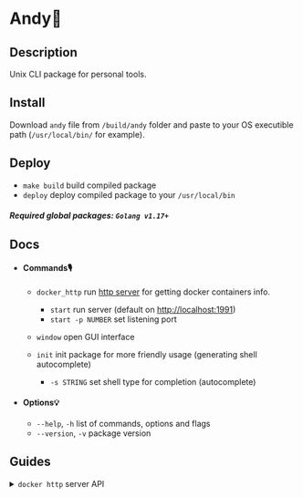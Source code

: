 # Andy🐼

## Description

Unix CLI package for personal tools.

## Install

Download `andy` file from `/build/andy` folder and paste to your OS executible path (`/usr/local/bin/` for example).

## Deploy

 * `make build` build compiled package
 * `deploy` deploy compiled package to your `/usr/local/bin`

 ##### Required global packages: `Golang v1.17+`

## Docs

 * #### Commands🎙

    * `docker_http` run [http server](#guides_server) for getting docker containers info.

        * `start` run server (default on [http://localhost:1991]())
        * `start -p NUMBER` set listening port

    * `window` open GUI interface

    * `init` init package for more friendly usage (generating shell autocomplete)

        * `-s STRING` set shell type for completion (autocomplete)

 * #### Options💡

    * `--help`, `-h` list of commands, options and flags
    * `--version`, `-v` package version

## Guides

<a name="#guides_server"></a>
<details>
   <summary><code>docker http</code> server API</summary>
   <ul>
        <li>
            <details>
               <summary><code>GET /ps</code> to get docker containers status (equal to local <code>docker ps -a</code>)</summary>
               <ul>
                  <li><code>200</code>: success result</li>
                  <li><code>406</code>: failed docker daemon info</li>
               </ul>
            </details>
        </li>
   </ul>
</details>
